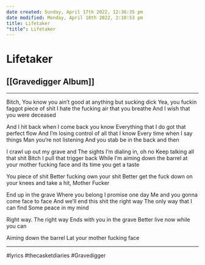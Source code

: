 ```yaml
---
date created: Sunday, April 17th 2022, 12:36:35 pm
date modified: Monday, April 18th 2022, 2:10:53 pm
title: Lifetaker
"title": Lifetaker
---
```

# Lifetaker
## [[Gravedigger Album]]
---


Bitch,
You know you ain’t good at anything but sucking dick
Yea, you fuckin faggot piece of shit
I hate the fucking air that you breathe
And I wish that you were deceased

And I hit back when I come back you know
Everything that I do got that perfect flow
And I’m losing control of all that I know
Every time when I say things
Man you’re not listening
And you stab be in the back and then

I crawl up out my grave and
The sights I’m dialing in, oh no
Keep talking all that shit Bitch
I pull that trigger back
While I’m aiming down the barrel at your mother fucking face and its time you get a taste


You piece of shit
Better fucking own your shit
Better get the fuck down on your knees
and take a hit, Mother Fucker


End up in the grave
Where you belong
I promise one day
Me and you
gonna come face to face
And we’ll end this shit the right way
The only way that I can find
Some peace in my mind

Right way.
The right way
Ends with you in the grave
Better live now while you can


Aiming down the barrel
Lat your mother fucking face

---

#lyrics #thecasketdiaries #Gravedigger